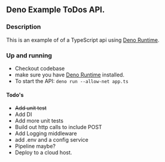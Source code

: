 ## Deno Example ToDos API.

### Description
This is an example of of a TypeScript api using [Deno Runtime](https://deno.land/).

### Up and running
* Checkout codebase
* make sure you have [Deno Runtime](https://deno.land/) installed.
* To start the API: `deno run --allow-net app.ts`

#### Todo's
* ~~Add unit test~~
* Add DI
* Add more unit tests
* Build out http calls to include POST
* Add Logging middleware
* add .env and a config service
* Pipeline maybe?
* Deploy to a cloud host.